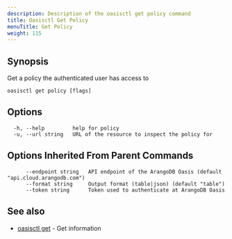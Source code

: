 ```yaml
---
description: Description of the oasisctl get policy command
title: Oasisctl Get Policy
menuTitle: Get Policy
weight: 115
---
```

## Synopsis
Get a policy the authenticated user has access to

```
oasisctl get policy [flags]
```

## Options
```
  -h, --help         help for policy
  -u, --url string   URL of the resource to inspect the policy for
```

## Options Inherited From Parent Commands
```
      --endpoint string   API endpoint of the ArangoDB Oasis (default "api.cloud.arangodb.com")
      --format string     Output format (table|json) (default "table")
      --token string      Token used to authenticate at ArangoDB Oasis
```

## See also
* [oasisctl get](_index.md)	 - Get information

